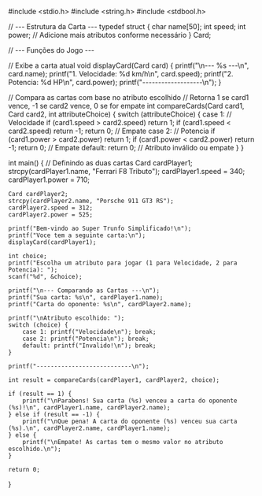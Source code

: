 #include <stdio.h>
#include <string.h>
#include <stdbool.h>

// --- Estrutura da Carta ---
typedef struct {
    char name[50];
    int speed;
    int power;
    // Adicione mais atributos conforme necessário
} Card;

// --- Funções do Jogo ---

// Exibe a carta atual
void displayCard(Card card) {
    printf("\n--- %s ---\n", card.name);
    printf("1. Velocidade: %d km/h\n", card.speed);
    printf("2. Potencia: %d HP\n", card.power);
    printf("-------------------\n");
}

// Compara as cartas com base no atributo escolhido
// Retorna 1 se card1 vence, -1 se card2 vence, 0 se for empate
int compareCards(Card card1, Card card2, int attributeChoice) {
    switch (attributeChoice) {
        case 1: // Velocidade
            if (card1.speed > card2.speed) return 1;
            if (card1.speed < card2.speed) return -1;
            return 0; // Empate
        case 2: // Potencia
            if (card1.power > card2.power) return 1;
            if (card1.power < card2.power) return -1;
            return 0; // Empate
        default:
            return 0; // Atributo inválido ou empate
    }
}

int main() {
    // Definindo as duas cartas
    Card cardPlayer1;
    strcpy(cardPlayer1.name, "Ferrari F8 Tributo");
    cardPlayer1.speed = 340;
    cardPlayer1.power = 710;

    Card cardPlayer2;
    strcpy(cardPlayer2.name, "Porsche 911 GT3 RS");
    cardPlayer2.speed = 312;
    cardPlayer2.power = 525;

    printf("Bem-vindo ao Super Trunfo Simplificado!\n");
    printf("Voce tem a seguinte carta:\n");
    displayCard(cardPlayer1);

    int choice;
    printf("Escolha um atributo para jogar (1 para Velocidade, 2 para Potencia): ");
    scanf("%d", &choice);

    printf("\n--- Comparando as Cartas ---\n");
    printf("Sua carta: %s\n", cardPlayer1.name);
    printf("Carta do oponente: %s\n", cardPlayer2.name);

    printf("\nAtributo escolhido: ");
    switch (choice) {
        case 1: printf("Velocidade\n"); break;
        case 2: printf("Potencia\n"); break;
        default: printf("Invalido!\n"); break;
    }

    printf("---------------------------\n");

    int result = compareCards(cardPlayer1, cardPlayer2, choice);

    if (result == 1) {
        printf("\nParabens! Sua carta (%s) venceu a carta do oponente (%s)!\n", cardPlayer1.name, cardPlayer2.name);
    } else if (result == -1) {
        printf("\nQue pena! A carta do oponente (%s) venceu sua carta (%s).\n", cardPlayer2.name, cardPlayer1.name);
    } else {
        printf("\nEmpate! As cartas tem o mesmo valor no atributo escolhido.\n");
    }

    return 0;
}

